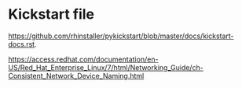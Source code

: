 # Kickstart file

https://github.com/rhinstaller/pykickstart/blob/master/docs/kickstart-docs.rst.

https://access.redhat.com/documentation/en-US/Red_Hat_Enterprise_Linux/7/html/Networking_Guide/ch-Consistent_Network_Device_Naming.html


